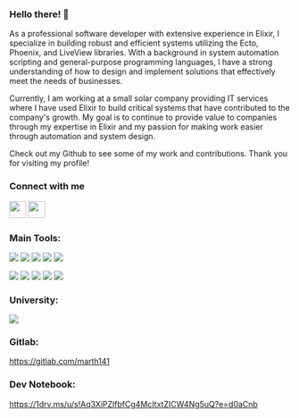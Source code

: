 ### Hello there! 👋

As a professional software developer with extensive experience in Elixir, I specialize in building robust and efficient systems utilizing the Ecto, Phoenix, and LiveView libraries. With a background in system automation scripting and general-purpose programming languages, I have a strong understanding of how to design and implement solutions that effectively meet the needs of businesses.

Currently, I am working at a small solar company providing IT services where I have used Elixir to build critical systems that have contributed to the company's growth. My goal is to continue to provide value to companies through my expertise in Elixir and my passion for making work easier through automation and system design.

Check out my Github to see some of my work and contributions. Thank you for visiting my profile!

### Connect with me
<a id="twitter_link" href="https://www.twitter.com/cmdr_kero"><img id="twitter_logo" src="https://user-images.githubusercontent.com/10647920/209744263-95eb1b66-69c9-44de-b922-c0c5f0617746.png" width="30"></a> <a id="discord_link" href="https://discord.com/users/289628130128429057"><img id="discord_logo" src="https://user-images.githubusercontent.com/10647920/209744886-57ba4577-434c-4e0e-bf6e-a1b5d29273a4.png" width="30"></a>

### Main Tools:

<a id="phoenix_framework_link" href="https://www.phoenixframework.org/"><img id="phoenix_framework" src="https://img.shields.io/badge/phoenix_framework-E95122?style=for-the-badge&logo=phoenix_framework&logoColor=white"></a> <a id="elixir_link" href="https://elixir-lang.org/"><img id="elixir" src="https://img.shields.io/badge/Elixir-4B275F?style=for-the-badge&logo=elixir&logoColor=white"></a> <a id="tailwind_link" href="https://tailwindcss.com/"><img id="tailwindcss" src="https://img.shields.io/badge/Tailwind_CSS-38B2AC?style=for-the-badge&logo=tailwind-css&logoColor=white"></a> <a id="alpinejs_link" href="https://alpinejs.dev/"><img id="alpinejs" src="https://img.shields.io/badge/AlpineJS-8BC0D0?style=for-the-badge&logo=alpine.js&logoColor=black"></a> <a id="liveview_link" href="https://github.com/phoenixframework/phoenix_live_view"><img id="liveview" src="https://img.shields.io/badge/liveview-E95122?style=for-the-badge&logo=liveview&logoColor=white"></a>

<a id="postgres_link" href="https://www.postgresql.org/"><img id="postgresql" src="https://img.shields.io/badge/PostgreSQL-316192?style=for-the-badge&logo=postgresql&logoColor=white"></a> <a id="visual_studio_code_link" href="https://code.visualstudio.com/"><img id="visual_studio_code" src="https://img.shields.io/badge/Visual_Studio_Code-0078D4?style=for-the-badge&logo=visual%20studio%20code&logoColor=white"></a> <a id="docker_link" href="https://www.docker.com/"><img id="docker" src="https://img.shields.io/badge/Docker-2CA5E0?style=for-the-badge&logo=docker&logoColor=white"></a> <a id="ubuntu_link" href="https://ubuntu.com/"><img id="ubuntu" src="https://img.shields.io/badge/Ubuntu-E95420?style=for-the-badge&logo=ubuntu&logoColor=white"></a> <a id="oban_link" href="https://github.com/sorentwo/oban"><img id="oban" src="https://img.shields.io/badge/oban-186328?style=for-the-badge&logo=oban&logoColor=white"></a>

### University:

<a id="uvu_link" href="https://www.uvu.edu/ist/"><img id="uvu" src="https://img.shields.io/badge/uvu_bachelor:_information_technology:_network_admin_and_cybersecurity-275D38?style=for-the-badge&logo=uvu&logoColor=white"></a>
  
### Gitlab:
  https://gitlab.com/marth141
  
### Dev Notebook:
  https://1drv.ms/u/s!Aq3XiPZlfbfCg4McItxtZICW4Ng5uQ?e=d0aCnb
